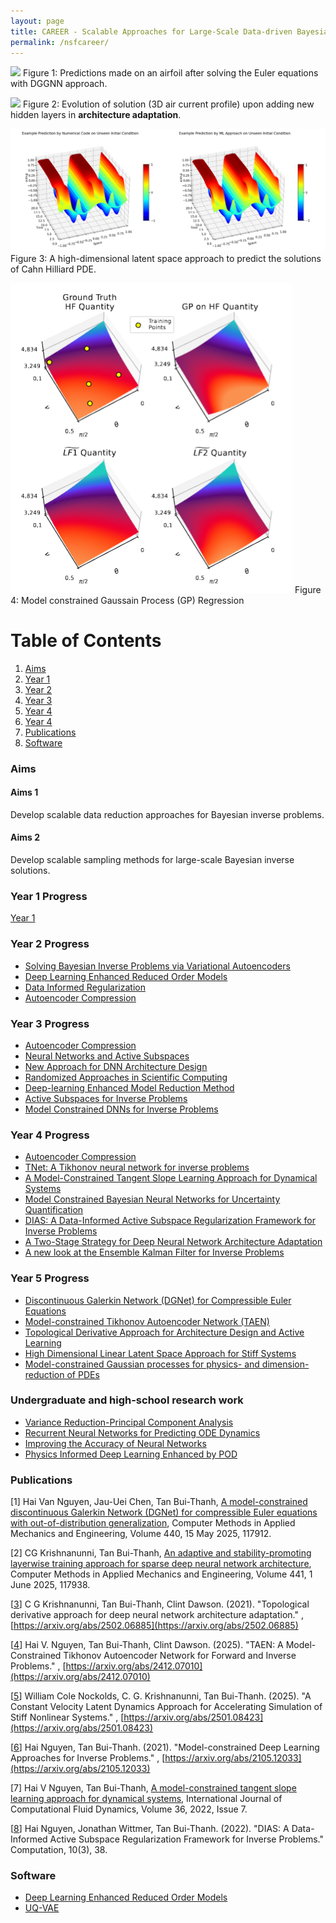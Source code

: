 ```yaml
---
layout: page
title: CAREER - Scalable Approaches for Large-Scale Data-driven Bayesian Inverse Problems in High Dimensional Parameter Spaces
permalink: /nsfcareer/
---
```


<!-- ![](/assets/figures/y1/img.png)    ![](/assets/figures/y1/poisson.png) -->
![](/assets/figures/hainguyen/DGGNN_2D_Euler_Airfoil_Mach1p2_AoA5.gif)
Figure 1: Predictions made on an airfoil after solving the Euler equations with DGGNN approach.

![](/assets/figures/Krish/topo_2.png)
Figure 2: Evolution of solution (3D air current profile) upon adding new hidden layers in **architecture adaptation**.


![image](/assets/figures/cole/cole_n.png)
Figure 3: A high-dimensional latent space approach to predict the solutions of Cahn Hilliard PDE.

![image2](/assets/figures/tscott/ornl_fig2.png)
Figure 4: Model constrained Gaussain Process (GP) Regression


# Table of Contents
1. [Aims](/nsfcareer/#aims)
2. [Year 1](/nsfcareer/#year1)
3. [Year 2](/nsfcareer/#year2)
4. [Year 3](/nsfcareer/#year3)
5. [Year 4](/nsfcareer/#year4)
5. [Year 4](/nsfcareer/#year5)
6. [Publications](/nsfcareer/#publications)
7. [Software](/nsfcareer/#software)

### Aims<a name="aims"></a>

#### Aims 1
Develop scalable data reduction approaches for Bayesian inverse problems.

#### Aims 2
Develop scalable sampling methods for large-scale Bayesian inverse solutions.

### Year 1 Progress<a name="year1"></a>
[Year 1](/y1progress)

### Year 2 Progress<a name="year2"></a>
- [Solving Bayesian Inverse Problems via Variational Autoencoders](/nsfcareer/year2/uqvae/)
- [Deep Learning Enhanced Reduced Order Models](/nsfcareer/year2/deep-rom/)
- [Data Informed Regularization](/nsfcareer/year2/data-informed/)
- [Autoencoder Compression](/nsfcareer/year2/compression/)

### Year 3 Progress<a name="year3"></a>
- [Autoencoder Compression](/nsfcareer/year3/compression/)
- [Neural Networks and Active Subspaces](/nsfcareer/year3/active_subspaces_nn_analysis)
- [New Approach for DNN Architecture Design](/nsfcareer/year3/layerwise_training)
- [Randomized Approaches in Scientific Computing](/nsfcareer/year3/randomized_approaches)
- [Deep-learning Enhanced Model Reduction Method](/nsfcareer/year3/pinns_time_dependent_pde)
- [Active Subspaces for Inverse Problems](/nsfcareer/year3/active_subspaces_inverse_problems)
- [Model Constrained DNNs for Inverse Problems](/nsfcareer/year3/model_constrained)

### Year 4 Progress<a name="year4"></a>
- [Autoencoder Compression](/nsfcareer/year4/compression/)
- [TNet: A Tikhonov neural network for inverse problems](/nsfcareer/year4/model_constrained)
- [A Model-Constrained Tangent Slope Learning Approach for Dynamical Systems](/nsfcareer/year4/mctangent)
- [Model Constrained Bayesian Neural Networks for Uncertainty Quantification](/nsfcareer/year4/mcbnn)
- [DIAS: A Data-Informed Active Subspace Regularization Framework for Inverse Problems](/nsfcareer/year4/DIAS_year4)
- [A Two-Stage Strategy for Deep Neural Network Architecture Adaptation](/nsfcareer/year4/two_stage_approach)
- [A new look at the Ensemble Kalman Filter for Inverse Problems](/nsfcareer/year4/EnKF)

### Year 5 Progress<a name="year5"></a>
- [Discontinuous Galerkin Network (DGNet) for Compressible Euler Equations](/nsfcareer/year5/hai_year5)
- [Model-constrained Tikhonov Autoencoder Network (TAEN)](/nsfcareer/year5/hai_year5_TAEN)
- [Topological Derivative Approach for Architecture Design and Active Learning](/nsfcareer/year5/krish_year5)
- [High Dimensional Linear Latent Space Approach for Stiff Systems](/nsfcareer/year5/cole_year5)
- [Model-constrained Gaussian processes for physics- and dimension-reduction of PDEs](/nsfcareer/year5/thomas_year5)

### Undergraduate and high-school research work<a name="undergraduate"></a>
- [Variance Reduction-Principal Component Analysis](/nsfcareer/year3/VRPCA)
- [Recurrent Neural Networks for Predicting ODE Dynamics](/nsfcareer/year3/RNN)
- [Improving the Accuracy of Neural Networks](/nsfcareer/year3/Accuracy_net)
- [Physics Informed Deep Learning Enhanced by POD](/nsfcareer/year3/POD)

### Publications<a name="publications"></a>

[1] Hai Van Nguyen, Jau-Uei Chen, Tan Bui-Thanh, [A model-constrained discontinuous Galerkin Network (DGNet) for compressible Euler equations with out-of-distribution generalization](https://www.sciencedirect.com/science/article/pii/S0045782525001847), Computer Methods in Applied Mechanics and Engineering, Volume 440, 15 May 2025, 117912.


[2] CG Krishnanunni, Tan Bui-Thanh, [An adaptive and stability-promoting layerwise training approach for sparse deep neural network architecture](https://www.sciencedirect.com/science/article/pii/S0045782525002105), Computer Methods in Applied Mechanics and Engineering, Volume 441, 1 June 2025, 117938.

[[3](https://arxiv.org/abs/2502.06885)] C G Krishnanunni, Tan Bui-Thanh, Clint Dawson.  (2021).  "Topological derivative approach for deep neural network architecture adaptation." , [https://arxiv.org/abs/2502.06885](https://arxiv.org/abs/2502.06885)

[[4](https://arxiv.org/abs/2412.07010)] Hai V. Nguyen, Tan Bui-Thanh, Clint Dawson.  (2025).  "TAEN: A Model-Constrained Tikhonov Autoencoder Network for Forward and Inverse Problems." , [https://arxiv.org/abs/2412.07010](https://arxiv.org/abs/2412.07010)


[[5](https://arxiv.org/abs/2501.08423)] William Cole Nockolds, C. G. Krishnanunni, Tan Bui-Thanh.  (2025).  "A Constant Velocity Latent Dynamics Approach for Accelerating Simulation of Stiff Nonlinear Systems." , [https://arxiv.org/abs/2501.08423](https://arxiv.org/abs/2501.08423)


[[6](https://arxiv.org/abs/2105.12033)] Hai Nguyen, Tan Bui-Thanh.  (2021).  "Model-constrained Deep Learning Approaches for Inverse Problems." , [https://arxiv.org/abs/2105.12033](https://arxiv.org/abs/2105.12033)


[7] Hai V Nguyen, Tan Bui-Thanh, [A model-constrained tangent slope learning approach for dynamical systems](https://www.tandfonline.com/doi/full/10.1080/10618562.2022.2146677), International Journal of Computational Fluid Dynamics, Volume 36, 2022, Issue 7.

[[8](https://www.mdpi.com/2079-3197/10/3/38)] Hai Nguyen, Jonathan Wittmer, Tan Bui-Thanh. (2022).  "DIAS: A Data-Informed Active Subspace Regularization Framework for Inverse Problems." Computation, 10(3), 38.

<!-- [1] Aaron Myers, Alexandre H. Thiery, Kainan Wang, and Tan Bui-Thanh, [Sequential Ensemble Transform for Bayesian Inverse Problems](https://arxiv.org/pdf/1909.09591.pdf), Journal of Computational Physics, Volume 427, 15 February 2021, 110055. -->

<!--[2] Aaron Myers, “Particle Methods for Bayesian Inverse Problems Governed by Partial Differential Equations”. PhD Thesis, The University of Texas at Austin, 2020. -->

<!--[3] Jonathan Wittmer and Tan Bui-Thanh, "Data-Informed Regularization For Inverse and Imaging Problems", Oden Institute REPORT 20-24, April 2020, [https://www.oden.utexas.edu/media/reports/2020/2024.pdf](https://www.oden.utexas.edu/media/reports/2020/2024.pdf)-->

<!--[4] Hwan Goh, Sheroze Sheriffdeen, Jonathan Wittmer, Tan Bui-Thanh, "Solving Bayesian Inverse Problems via Variational Autoencoders", Submitted, 2021, [https://arxiv.org/abs/1912.04212](https://arxiv.org/abs/1912.04212)-->

<!--[5] Sheriffdeen, Sheroze, et al. "Accelerating PDE-constrained Inverse Solutions with Deep Learning and Reduced Order Models." [arXiv preprint arXiv:1912.08864](https://arxiv.org/abs/1912.08864) (2019)-->


<!--[6] Jonathan Wittmer, C G Krishnanunni, Hai Nguyen, Tan Bui-Thanh, "On Unifying Randomized Methods for Inverse and Optimization Problems." In preparation.-->



<!--[[9](https://arxiv.org/abs/2208.04995)] Hai Nguyen, Tan Bui-Thanh.  (2022). "A Model-Constrained Tangent Manifold Learning Approach for Dynamical Systems." [https://arxiv.org/abs/2208.04995](https://arxiv.org/abs/2208.04995)-->



### Software<a name="software"></a>

- [Deep Learning Enhanced Reduced Order Models](https://github.com/sheroze1123/BayesianInferenceDL)
- [UQ-VAE](https://github.com/phogroup/uq-vae)
